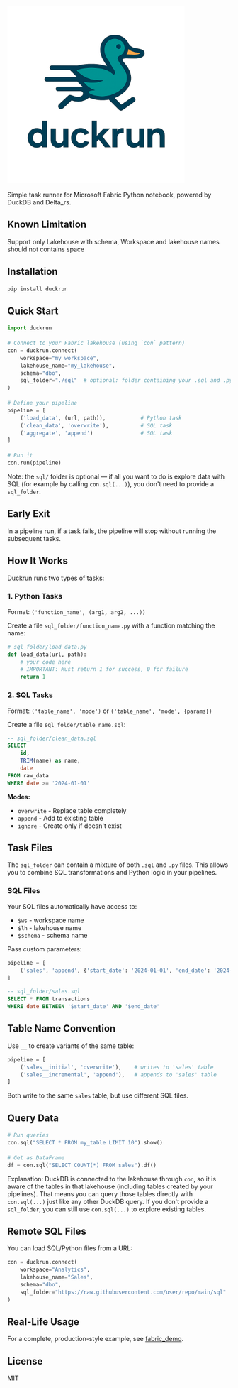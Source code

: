 
<img src="duckrun.png" width="400" alt="Duckrun">

Simple  task runner for Microsoft Fabric Python notebook, powered by DuckDB and Delta_rs.


## Known Limitation

Support only Lakehouse with schema, Workspace and lakehouse names should not contains space

## Installation

```bash
pip install duckrun
```



## Quick Start

```python
import duckrun

# Connect to your Fabric lakehouse (using `con` pattern)
con = duckrun.connect(
    workspace="my_workspace",
    lakehouse_name="my_lakehouse", 
    schema="dbo",
    sql_folder="./sql"  # optional: folder containing your .sql and .py files (only needed for pipeline tasks)
)

# Define your pipeline
pipeline = [
    ('load_data', (url, path)),           # Python task
    ('clean_data', 'overwrite'),          # SQL task  
    ('aggregate', 'append')               # SQL task
]

# Run it
con.run(pipeline)
```

Note: the `sql/` folder is optional — if all you want to do is explore data with SQL (for example by calling `con.sql(...)`), you don't need to provide a `sql_folder`.

## Early Exit

In a pipeline run, if a task fails, the pipeline will stop without running the subsequent tasks.

## How It Works

Duckrun runs two types of tasks:

### 1. Python Tasks
Format: `('function_name', (arg1, arg2, ...))`

Create a file `sql_folder/function_name.py` with a function matching the name:

```python
# sql_folder/load_data.py
def load_data(url, path):
    # your code here
    # IMPORTANT: Must return 1 for success, 0 for failure
    return 1
```

### 2. SQL Tasks  
Format: `('table_name', 'mode')` or `('table_name', 'mode', {params})`

Create a file `sql_folder/table_name.sql`:

```sql
-- sql_folder/clean_data.sql
SELECT 
    id,
    TRIM(name) as name,
    date
FROM raw_data
WHERE date >= '2024-01-01'
```

**Modes:**
- `overwrite` - Replace table completely
- `append` - Add to existing table
- `ignore` - Create only if doesn't exist

## Task Files

The `sql_folder` can contain a mixture of both `.sql` and `.py` files. This allows you to combine SQL transformations and Python logic in your pipelines.

### SQL Files
Your SQL files automatically have access to:
- `$ws` - workspace name
- `$lh` - lakehouse name
- `$schema` - schema name

Pass custom parameters:

```python
pipeline = [
    ('sales', 'append', {'start_date': '2024-01-01', 'end_date': '2024-12-31'})
]
```

```sql
-- sql_folder/sales.sql
SELECT * FROM transactions
WHERE date BETWEEN '$start_date' AND '$end_date'
```

## Table Name Convention

Use `__` to create variants of the same table:

```python
pipeline = [
    ('sales__initial', 'overwrite'),    # writes to 'sales' table
    ('sales__incremental', 'append'),   # appends to 'sales' table
]
```

Both write to the same `sales` table, but use different SQL files.

## Query Data

```python
# Run queries
con.sql("SELECT * FROM my_table LIMIT 10").show()

# Get as DataFrame
df = con.sql("SELECT COUNT(*) FROM sales").df()
```

Explanation: DuckDB is connected to the lakehouse through `con`, so it is aware of the tables in that lakehouse (including tables created by your pipelines). That means you can query those tables directly with `con.sql(...)` just like any other DuckDB query. If you don't provide a `sql_folder`, you can still use `con.sql(...)` to explore existing tables.



## Remote SQL Files

You can load SQL/Python files from a URL:

```python
con = duckrun.connect(
    workspace="Analytics",
    lakehouse_name="Sales", 
    schema="dbo",
    sql_folder="https://raw.githubusercontent.com/user/repo/main/sql"
)
```

## Real-Life Usage

For a complete, production-style example, see [fabric_demo](https://github.com/djouallah/fabric_demo).

## License

MIT